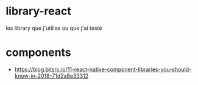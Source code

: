 # library-react
les library que j'utilise ou que j'ai testé

# components

- https://blog.bitsrc.io/11-react-native-component-libraries-you-should-know-in-2018-71d2a8e33312



